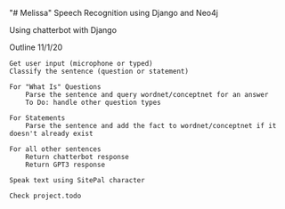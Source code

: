 "# Melissa"
Speech Recognition using Django and Neo4j

Using chatterbot with Django

Outline 11/1/20

    Get user input (microphone or typed)
    Classify the sentence (question or statement)
    
    For "What Is" Questions
        Parse the sentence and query wordnet/conceptnet for an answer
        To Do: handle other question types

    For Statements
        Parse the sentence and add the fact to wordnet/conceptnet if it doesn't already exist

    For all other sentences
        Return chatterbot response
        Return GPT3 response

    Speak text using SitePal character
    
    Check project.todo
    